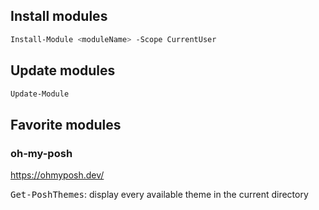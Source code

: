 ## Install modules
```sh
Install-Module <moduleName> -Scope CurrentUser
```

## Update modules

```sh
Update-Module
```

## Favorite modules

### oh-my-posh

https://ohmyposh.dev/

<kbd>Get-PoshThemes</kbd>: display every available theme in the current directory
